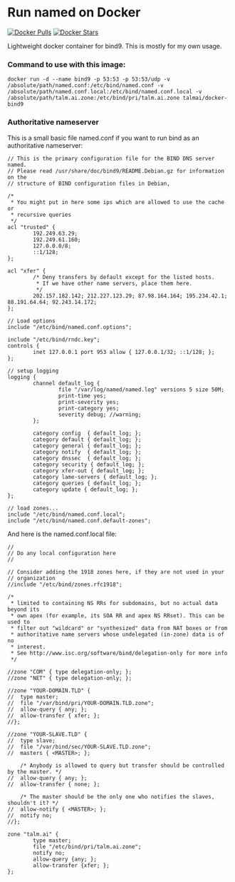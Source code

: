 # Run named on Docker

[![Docker Pulls](https://img.shields.io/docker/pulls/talmai/docker-bind9.svg)](https://hub.docker.com/r/talmai/docker-bind9/)
[![Docker Stars](https://img.shields.io/docker/stars/talmai/docker-bind9.svg)](https://hub.docker.com/r/talmai/docker-bind9/)

Lightweight docker container for bind9. This is mostly for my own usage.

### Command to use with this image:

```
docker run -d --name bind9 -p 53:53 -p 53:53/udp -v /absolute/path/named.conf:/etc/bind/named.conf -v /absolute/path/named.conf.local:/etc/bind/named.conf.local -v /absolute/path/talm.ai.zone:/etc/bind/pri/talm.ai.zone talmai/docker-bind9
```

### Authoritative nameserver

This is a small basic file named.conf if you want to run bind as an authoritative nameserver:

```
// This is the primary configuration file for the BIND DNS server named.
// Please read /usr/share/doc/bind9/README.Debian.gz for information on the
// structure of BIND configuration files in Debian,

/*
 * You might put in here some ips which are allowed to use the cache or
 * recursive queries
 */
acl "trusted" {
        192.249.63.29;
        192.249.61.160;
        127.0.0.0/8;
        ::1/128;
};

acl "xfer" {
        /* Deny transfers by default except for the listed hosts.
         * If we have other name servers, place them here.
         */
        202.157.182.142; 212.227.123.29; 87.98.164.164; 195.234.42.1; 88.191.64.64; 92.243.14.172;
};

// Load options
include "/etc/bind/named.conf.options";

include "/etc/bind/rndc.key";
controls {
        inet 127.0.0.1 port 953 allow { 127.0.0.1/32; ::1/128; };
};

// setup logging
logging {
        channel default_log {
                file "/var/log/named/named.log" versions 5 size 50M;
                print-time yes;
                print-severity yes;
                print-category yes;
                severity debug; //warning;
        };

        category config  { default_log; };
        category default { default_log; };
        category general { default_log; };
        category notify  { default_log; };
        category dnssec  { default_log; };
        category security { default_log; };
        category xfer-out { default_log; };
        category lame-servers { default_log; };
        category queries { default_log; };
        category update { default_log; };
};

// load zones...
include "/etc/bind/named.conf.local";
include "/etc/bind/named.conf.default-zones";
```

And here is the named.conf.local file:

```
//
// Do any local configuration here
//

// Consider adding the 1918 zones here, if they are not used in your
// organization
//include "/etc/bind/zones.rfc1918";

/*
 * limited to containing NS RRs for subdomains, but no actual data beyond its
 * own apex (for example, its SOA RR and apex NS RRset). This can be used to
 * filter out "wildcard" or "synthesized" data from NAT boxes or from
 * authoritative name servers whose undelegated (in-zone) data is of no
 * interest.
 * See http://www.isc.org/software/bind/delegation-only for more info
 */

//zone "COM" { type delegation-only; };
//zone "NET" { type delegation-only; };

//zone "YOUR-DOMAIN.TLD" {
//	type master;
//	file "/var/bind/pri/YOUR-DOMAIN.TLD.zone";
//	allow-query { any; };
//	allow-transfer { xfer; };
//};

//zone "YOUR-SLAVE.TLD" {
//	type slave;
//	file "/var/bind/sec/YOUR-SLAVE.TLD.zone";
//	masters { <MASTER>; };

	/* Anybody is allowed to query but transfer should be controlled by the master. */
//	allow-query { any; };
//	allow-transfer { none; };

	/* The master should be the only one who notifies the slaves, shouldn't it? */
//	allow-notify { <MASTER>; };
//	notify no;
//};

zone "talm.ai" {
        type master;
        file "/etc/bind/pri/talm.ai.zone";
        notify no;
        allow-query {any; };
        allow-transfer {xfer; };
};

```
